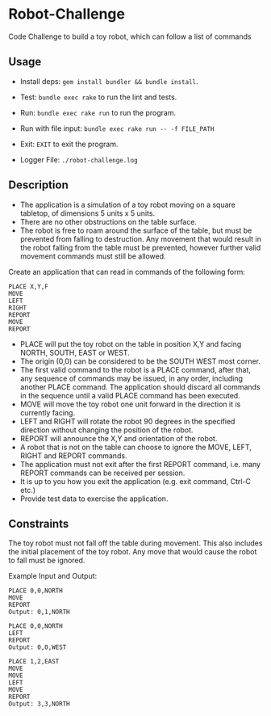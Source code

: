 # Robot-Challenge

Code Challenge to build a toy robot, which can follow a list of commands


## Usage

- Install deps: `gem install bundler && bundle install`.  

- Test: `bundle exec rake` to run the lint and tests. 

- Run: `bundle exec rake run` to run the program.

- Run with file input: `bundle exec rake run -- -f FILE_PATH` 

- Exit: `EXIT` to exit the program.

- Logger File: `./robot-challenge.log`
## Description

- The application is a simulation of a toy robot moving on a square tabletop, of dimensions 5 units x 5 units.
- There are no other obstructions on the table surface.
- The robot is free to roam around the surface of the table, but must be prevented from falling to destruction. Any movement
  that would result in the robot falling from the table must be prevented, however further valid movement commands must still
  be allowed.

Create an application that can read in commands of the following form:

```plain
PLACE X,Y,F
MOVE
LEFT
RIGHT
REPORT
MOVE
REPORT
```

- PLACE will put the toy robot on the table in position X,Y and facing NORTH, SOUTH, EAST or WEST.
- The origin (0,0) can be considered to be the SOUTH WEST most corner.
- The first valid command to the robot is a PLACE command, after that, any sequence of commands may be issued, in any order, including another PLACE command. The application should discard all commands in the sequence until a valid PLACE command has been executed.
- MOVE will move the toy robot one unit forward in the direction it is currently facing.
- LEFT and RIGHT will rotate the robot 90 degrees in the specified direction without changing the position of the robot.
- REPORT will announce the X,Y and orientation of the robot.
- A robot that is not on the table can choose to ignore the MOVE, LEFT, RIGHT and REPORT commands.
- The application must not exit after the first REPORT command, i.e. many REPORT commands can be received per session.
- It is up to you how you exit the application (e.g. exit command, Ctrl-C etc.)
- Provide test data to exercise the application.

## Constraints

The toy robot must not fall off the table during movement. This also includes the initial placement of the toy robot.
Any move that would cause the robot to fall must be ignored.

Example Input and Output:

```plain
PLACE 0,0,NORTH
MOVE
REPORT
Output: 0,1,NORTH
```

```plain
PLACE 0,0,NORTH
LEFT
REPORT
Output: 0,0,WEST
```

```plain
PLACE 1,2,EAST
MOVE
MOVE
LEFT
MOVE
REPORT
Output: 3,3,NORTH
```
